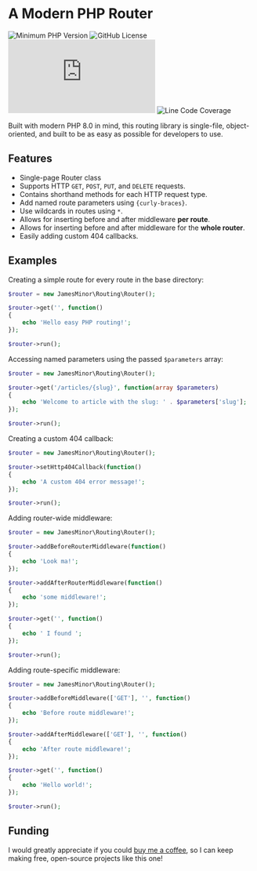# A Modern PHP Router

![[Minimum PHP Version](https://www.php.net)](https://img.shields.io/badge/PHP->%3D8.0-9cf)
![GitHub License](https://img.shields.io/github/license/james-minor/php-router)
![Router File Size](https://img.shields.io/github/size/james-minor/php-router/src/Router.php)
![Line Code Coverage](https://img.shields.io/badge/coverage-100%25-brightgreen)


Built with modern PHP 8.0 in mind, this routing library is single-file, 
object-oriented, and built to be as easy as possible for developers to use.

## Features

- Single-page Router class
- Supports HTTP `GET`, `POST`, `PUT`, and `DELETE` requests.
- Contains shorthand methods for each HTTP request type.
- Add named route parameters using `{curly-braces}`.
- Use wildcards in routes using `*`.
- Allows for inserting before and after middleware **per route**.
- Allows for inserting before and after middleware for the **whole router**.
- Easily adding custom 404 callbacks.

## Examples

Creating a simple route for every route in the base directory:
```php
$router = new JamesMinor\Routing\Router();

$router->get('', function()
{
    echo 'Hello easy PHP routing!';
});

$router->run();
```

Accessing named parameters using the passed `$parameters` array:
```php
$router = new JamesMinor\Routing\Router();

$router->get('/articles/{slug}', function(array $parameters)
{
    echo 'Welcome to article with the slug: ' . $parameters['slug'];
});

$router->run();
```

Creating a custom 404 callback:
```php
$router = new JamesMinor\Routing\Router();

$router->setHttp404Callback(function()
{
    echo 'A custom 404 error message!';
});

$router->run();
```

Adding router-wide middleware:
```php
$router = new JamesMinor\Routing\Router();

$router->addBeforeRouterMiddleware(function()
{
    echo 'Look ma!';
});

$router->addAfterRouterMiddleware(function()
{
    echo 'some middleware!';
});

$router->get('', function()
{
    echo ' I found ';
});

$router->run();
```

Adding route-specific middleware:
```php
$router = new JamesMinor\Routing\Router();

$router->addBeforeMiddleware(['GET'], '', function()
{
    echo 'Before route middleware!';
});

$router->addAfterMiddleware(['GET'], '', function()
{
    echo 'After route middleware!';
});

$router->get('', function()
{
    echo 'Hello world!';
});

$router->run();
```

## Funding

I would greatly appreciate if you could [buy me a coffee](https://www.buymeacoffee.com/jamesminor), 
so I can keep making free, open-source projects like this one!
